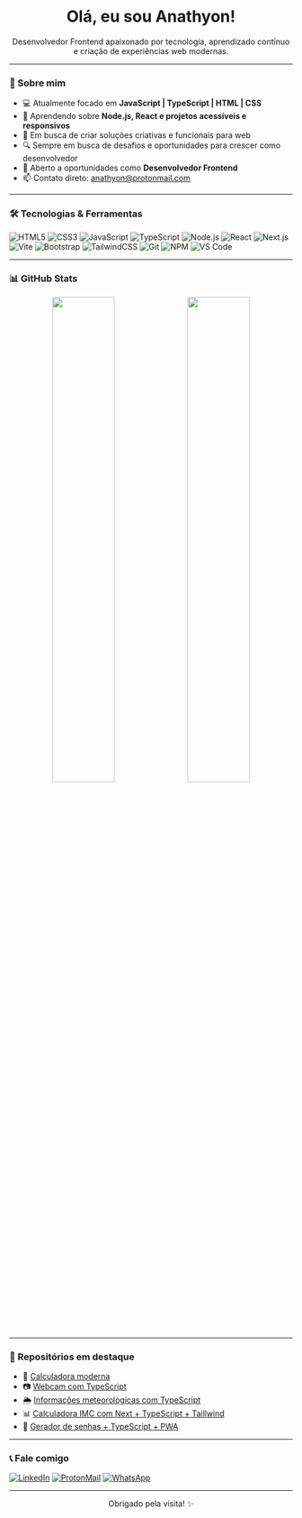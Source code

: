 <h1 align="center">Olá, eu sou Anathyon!</h1>

<p align="center">
  Desenvolvedor Frontend apaixonado por tecnologia, aprendizado contínuo e criação de experiências web modernas.
</p>

---

### 🚀 Sobre mim

- 💻 Atualmente focado em **JavaScript | TypeScript | HTML | CSS**
- 🌱 Aprendendo sobre **Node.js, React e projetos acessíveis e responsivos**
- 🎯 Em busca de criar soluções criativas e funcionais para web
- 🔍 Sempre em busca de desafios e oportunidades para crescer como desenvolvedor
- 💼 Aberto a oportunidades como **Desenvolvedor Frontend**
- 📫 Contato direto: [anathyon@protonmail.com](mailto:anathyon@protonmail.com)

---

### 🛠️ Tecnologias & Ferramentas

![HTML5](https://img.shields.io/badge/HTML5-e34f26?style=for-the-badge&logo=html5&logoColor=white)
![CSS3](https://img.shields.io/badge/CSS3-1572b6?style=for-the-badge&logo=css3&logoColor=white)
![JavaScript](https://img.shields.io/badge/JavaScript-f7df1e?style=for-the-badge&logo=javascript&logoColor=black)
![TypeScript](https://img.shields.io/badge/TypeScript-007acc?style=for-the-badge&logo=typescript&logoColor=white)
![Node.js](https://img.shields.io/badge/Node.js-339933?style=for-the-badge&logo=node.js&logoColor=white)
![React](https://img.shields.io/badge/React-20232a?style=for-the-badge&logo=react&logoColor=61dafb)
![Next.js](https://img.shields.io/badge/Next.js-000000?style=for-the-badge&logo=next.js&logoColor=white)
![Vite](https://img.shields.io/badge/Vite-646CFF?style=for-the-badge&logo=vite&logoColor=white)
![Bootstrap](https://img.shields.io/badge/Bootstrap-7952B3?style=for-the-badge&logo=bootstrap&logoColor=white)
![TailwindCSS](https://img.shields.io/badge/Tailwind_CSS-38bdf8?style=for-the-badge&logo=tailwind-css&logoColor=white)
![Git](https://img.shields.io/badge/Git-f05032?style=for-the-badge&logo=git&logoColor=white)
![NPM](https://img.shields.io/badge/NPM-CB3837?style=for-the-badge&logo=npm&logoColor=white)
![VS Code](https://img.shields.io/badge/VSCode-007acc?style=for-the-badge&logo=visual%20studio%20code&logoColor=white)


---

### 📊 GitHub Stats

<div align="center">
  <img src="https://github-readme-stats.vercel.app/api?username=Anathyon&show_icons=true&theme=tokyonight" width="47%" />
  <img src="https://github-readme-streak-stats.herokuapp.com/?user=Anathyon&theme=tokyonight" width="47%" />
</div>

---

### 📂 Repositórios em destaque

- 🔢 [Calculadora moderna](https://github.com/Anathyon/Calculadora)
- 📷 [Webcam com TypeScript](https://github.com/Anathyon/Webcam)
- 🌦️ [Informações meteorológicas com TypeScript](https://github.com/Anathyon/Informacoes-meteriologigas)
- 📊 [Calculadora IMC com Next + TypeScript + Taillwind](https://github.com/Anathyon/calculadora_imc)
- 🔐 [Gerador de senhas + TypeScript + PWA ](https://github.com/Anathyon/Gerador-de-senha)

---

### 📞 Fale comigo

[![LinkedIn](https://img.shields.io/badge/LinkedIn-blue?style=for-the-badge&logo=linkedin&logoColor=white)](https://www.linkedin.com/in/anathyonerysson/)
[![ProtonMail](https://img.shields.io/badge/ProtonMail-8B89CC?style=for-the-badge&logo=protonmail&logoColor=white)](mailto:anathyon@protonmail.com)
[![WhatsApp](https://img.shields.io/badge/WhatsApp-25D366?style=for-the-badge&logo=whatsapp&logoColor=white)](https://api.whatsapp.com/send/?phone=5588994147362&text&type=phone_number&app_absent=0")


---

<p align="center">
  Obrigado pela visita! ✨
</p>
